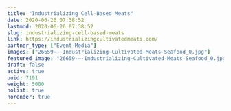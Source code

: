 ```yaml
---
title: "Industrializing Cell-Based Meats"
date: 2020-06-26 07:38:52
lastmod: 2020-06-26 07:38:52
slug: industrializing-cell-based-meats
link: https://industrializingcultivatedmeats.com/
partner_type: ["Event-Media"]
images: ["26659-–-Industrializing-Cultivated-Meats-Seafood_0.jpg"]
featured_image: "26659-–-Industrializing-Cultivated-Meats-Seafood_0.jpg"
draft: false
active: true
uuid: 7191
weight: 5000
nolist: true
norender: true
---
```

